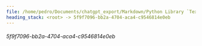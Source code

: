```yaml
---
file: /home/pedro/Documents/chatgpt_export/Markdown/Python Library `Textual` Main Concepts.md
heading_stack: <root> -> 5f9f7096-bb2a-4704-aca4-c9546814e0eb
---
```

###### 5f9f7096-bb2a-4704-aca4-c9546814e0eb
